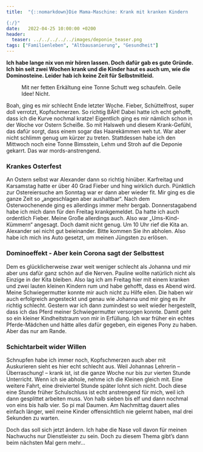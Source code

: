 ```yaml
---
title:  "{::nomarkdown}Die Mama-Maschine: Krank mit kranken Kindern

{:/}"
date:   2022-04-25 10:00:00 +0200
header:
  teaser: ../../../../../images/deponie_teaser.png
tags: ["Familienleben", "Altbausanierung", "Gesundheit"]
---
```


**Ich habe lange nix von mir hören lassen. Doch dafür gab es gute Gründe. Ich bin seit zwei Wochen krank und die Kinder haut es auch um, wie die Dominosteine. Leider hab ich keine Zeit für Selbstmitleid.**

<figure>
  <img src="../../../../../images/deponie.png" alt="">
  <figcaption>Mit ner fetten Erkältung eine Tonne Schutt weg schaufeln. Geile Idee! Nicht.</figcaption>
</figure>    

Boah, ging es mir schlecht Ende letzter Woche. Fieber, Schüttelfrost, super doll verrotzt, Kopfschmerzen. So richtig BÄH! Dabei hatte ich echt gehofft, dass ich die Kurve nochmal kratze! Eigentlich ging es mir nämlich schon in der Woche vor Ostern Scheiße. So mit Halsweh und diesem Krank-Gefühl, das dafür sorgt, dass einem sogar das Haarekämmen weh tut. War aber nicht schlimm genug um kürzer zu treten. Stattdessen habe ich den Mittwoch noch eine Tonne Bimsstein, Lehm und Stroh auf die Deponie gekarrt. Das war mords-anstrengend. 

<h3>Krankes Osterfest</h3>

An Ostern selbst war Alexander dann so richtig hinüber. Karfreitag und Karsamstag hatte er über 40 Grad Fieber und hing wirklich durch. Pünktlich zur Ostereiersuche am Sonntag war er dann aber wieder fit. Mir ging es die ganze Zeit so „angeschlagen aber aushaltbar“. Nach dem Osterwochenende ging es allerdings immer mehr bergab. Donnerstagabend habe ich mich dann für den Freitag krankgemeldet. Da hatte ich auch ordentlich Fieber. Meine Große allerdings auch. Also war „Ums-Kind-Kümmern“ angesagt. Doch damit nicht genug. Um 10 Uhr rief die Kita an. Alexander sei nicht gut beieinander. Bitte kommen Sie ihn abholen. Also habe ich mich ins Auto gesetzt, um meinen Jüngsten zu erlösen. 

<h3>Dominoeffekt - Aber kein Corona sagt der Selbsttest</h3>

Dem es glücklicherweise zwar weit weniger schlecht als Johanna und mir aber uns dafür ganz schön auf die Nerven. Pauline wollte natürlich nicht als Einzige in der Kita bleiben. Also lag ich am Freitag hier mit einem kranken und zwei lauten kleinen Kindern rum und habe gehofft, dass es Abend wird. Meine Schwiegermutter konnte mir auch nicht zu Hilfe eilen. Die haben wir auch erfolgreich angesteckt und genau wie Johanna und mir ging es ihr richtig schlecht. Gestern war ich dann zumindest so weit wieder hergestellt, dass ich das Pferd meiner Schwiegermutter versorgen konnte. Damit geht so ein kleiner Kindheitstraum von mir in Erfüllung. Ich war früher ein echtes Pferde-Mädchen und hätte alles dafür gegeben, ein eigenes Pony zu haben. Aber das nur am Rande. 

<h3>Schichtarbeit wider Willen</h3>

Schnupfen habe ich immer noch, Kopfschmerzen auch aber mit Auskurieren sieht es hier echt schlecht aus. Weil Johannas Lehrerin – Überraschung! – krank ist, ist die ganze Woche nur bis zur vierten Stunde Unterricht. Wenn ich sie abhole, nehme ich die Kleinen gleich mit. Eine weitere Fahrt, eine dreiviertel Stunde später lohnt sich nicht. Doch diese eine Stunde früher Schulschluss ist echt anstrengend für mich, weil ich dann gesplittet arbeiten muss. Von halb sieben bis elf und dann nochmal von eins bis halb vier. So pi mal Daumen. Am Nachmittag dauert alles einfach länger, weil meine Kinder offensichtlich nie gelernt haben, mal drei Sekunden zu warten. 

Doch das soll sich jetzt ändern. Ich habe die Nase voll davon für meinen Nachwuchs nur Dienstleister zu sein. Doch zu diesem Thema gibt’s dann beim nächsten Mal gern mehr…  









 















 

 





 

  


 
 
 
 


   


 



 






 






 


 
 






















 








 

   



















  












 






 





  


  






					 


 
 









